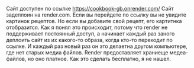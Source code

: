Сайт доступен по ссылке https://cookbook-gb.onrender.com/
Сайт задеплоин на render.com. Если вы перейдете по ссылку вы не увидите картинок рецептов. Но если вы добавите свой рецепт, его картитнка отобразится. Как я понял это происходит, потому что render не поддерживает постоянный доступ, а начинает каждый раз заного деплоить сайт из их какого-то образа, когда кто-то переходит по ссылке.
И каждый раз новый раз он это делаетна другом компьютере, где нет старых медиа файлов. Render предоставляет храниеще медеа-файлов, но оно платное. Как это сделать бесплатно, я не нашел.
